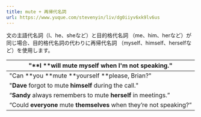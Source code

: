 ```yaml
---
title: mute + 再帰代名詞
url: https://www.yuque.com/stevenyin/liv/dg0iiyv6xk9lv6us
---
```


文の主語代名詞（I、he、sheなど）と目的格代名詞 （me、him、herなど）が同じ場合、目的格代名詞の代わりに再帰代名詞 （myself、himself、herselfなど）を使用します。

| "**I **will mute **myself** when I'm not speaking." |
| --- |
| "Can **you **mute **yourself **please, Brian?" |
| "**Dave** forgot to mute **himself** during the call." |
| “**Sandy** always remembers to mute **herself** in meetings.” |
| “Could **everyone** mute **themselves** when they’re not speaking?” |
